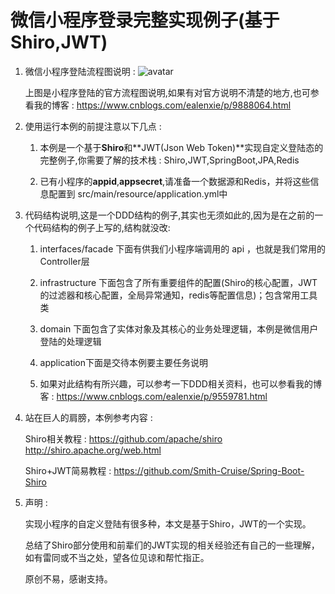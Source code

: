 微信小程序登录完整实现例子(基于Shiro,JWT) 
===================

1. 微信小程序登陆流程图说明 : 
![avatar](https://developers.weixin.qq.com/miniprogram/dev/framework/open-ability/image/api-login.jpg)
 
    上图是小程序登陆的官方流程图说明,如果有对官方说明不清楚的地方,也可参看我的博客 : https://www.cnblogs.com/ealenxie/p/9888064.html

2. 使用运行本例的前提注意以下几点 : 

    1. 本例是一个基于**Shiro**和**JWT(Json Web Token)**实现自定义登陆态的完整例子,你需要了解的技术栈 : Shiro,JWT,SpringBoot,JPA,Redis 

    2. 已有小程序的**appid**,**appsecret**,请准备一个数据源和Redis，并将这些信息配置到 src/main/resource/application.yml中

3. 代码结构说明,这是一个DDD结构的例子,其实也无须如此的,因为是在之前的一个代码结构的例子上写的,结构就没改: 
    
    1. interfaces/facade 下面有供我们小程序端调用的 api ，也就是我们常用的Controller层
    
    2. infrastructure 下面包含了所有重要组件的配置(Shiro的核心配置，JWT的过滤器和核心配置，全局异常通知，redis等配置信息)；包含常用工具类
    
    3. domain 下面包含了实体对象及其核心的业务处理逻辑，本例是微信用户登陆的处理逻辑
    
    4. application下面是交待本例要主要任务说明
    
    5. 如果对此结构有所兴趣，可以参考一下DDD相关资料，也可以参看我的博客 : https://www.cnblogs.com/ealenxie/p/9559781.html
    
4. 站在巨人的肩膀，本例参考内容 : 
    
    Shiro相关教程 : https://github.com/apache/shiro  http://shiro.apache.org/web.html
    
    Shiro+JWT简易教程 : https://github.com/Smith-Cruise/Spring-Boot-Shiro
    
5. 声明 :

    实现小程序的自定义登陆有很多种，本文是基于Shiro，JWT的一个实现。
    
    总结了Shiro部分使用和前辈们的JWT实现的相关经验还有自己的一些理解，如有雷同或不当之处，望各位见谅和帮忙指正。
    
    原创不易，感谢支持。
    